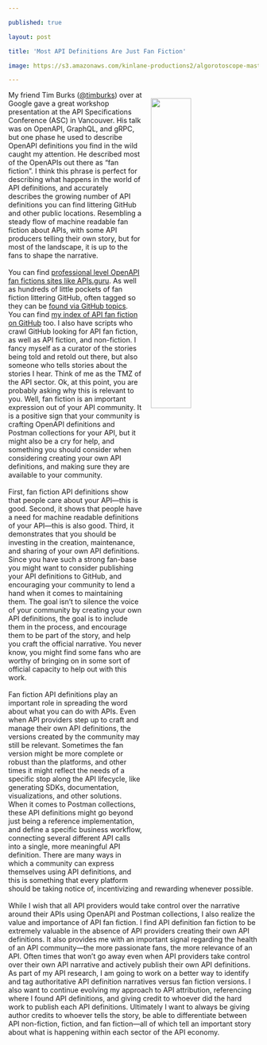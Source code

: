 ---
published: true
layout: post
title: 'Most API Definitions Are Just Fan Fiction'
image: https://s3.amazonaws.com/kinlane-productions2/algorotoscope-master/stories-mosaic-face-blue-circuit-3.jpg
---
<p><img style="padding: 15px;" src="https://s3.amazonaws.com/kinlane-productions2/algorotoscope-master/stories-mosaic-face-blue-circuit-3.jpg" alt="" width="40%" align="right" /></p>
<p>My friend Tim Burks (<a href="https://twitter.com/timburks">@timburks</a>) over at Google gave a great workshop presentation at the API Specifications Conference (ASC) in Vancouver. His talk was on OpenAPI, GraphQL, and gRPC, but one phase he used to describe OpenAPI definitions you find in the wild caught my attention. He described most of the OpenAPIs out there as &ldquo;fan fiction&rdquo;. I think this phrase is perfect for describing what happens in the world of API definitions, and accurately describes the growing number of API definitions you can find littering GitHub and other public locations. Resembling a steady flow of machine readable fan fiction about APIs, with some API producers telling their own story, but for most of the landscape, it is up to the fans to shape the narrative.<br /><br />You can find <a href="https://apis.guru/openapi-directory/">professional level OpenAPI fan fictions sites like APIs.guru</a>. As well as hundreds of little pockets of fan fiction littering GitHub, often tagged so they can be <a href="https://github.com/topics/openapi">found via GitHub topics</a>. You can find <a href="https://github.com/api-evangelist/index">my index of API fan fiction on GitHub</a> too. I also have scripts who crawl GitHub looking for API fan fiction, as well as API fiction, and non-fiction. I fancy myself as a curator of the stories being told and retold out there, but also someone who tells stories about the stories I hear. Think of me as the TMZ of the API sector. Ok, at this point, you are probably asking why this is relevant to you. Well, fan fiction is an important expression out of your API community. It is a positive sign that your community is crafting OpenAPI definitions and Postman collections for your API, but it might also be a cry for help, and something you should consider when considering creating your own API definitions, and making sure they are available to your community.<br /><br />First, fan fiction API definitions show that people care about your API&mdash;this is good. Second, it shows that people have a need for machine readable definitions of your API&mdash;this is also good. Third, it demonstrates that you should be investing in the creation, maintenance, and sharing of your own API definitions. Since you have such a strong fan-base you might want to consider publishing your API definitions to GitHub, and encouraging your community to lend a hand when it comes to maintaining them. The goal isn&rsquo;t to silence the voice of your community by creating your own API definitions, the goal is to include them in the process, and encourage them to be part of the story, and help you craft the official narrative. You never know, you might find some fans who are worthy of bringing on in some sort of official capacity to help out with this work.<br /><br />Fan fiction API definitions play an important role in spreading the word about what you can do with APIs. Even when API providers step up to craft and manage their own API definitions, the versions created by the community may still be relevant. Sometimes the fan version might be more complete or robust than the platforms, and other times it might reflect the needs of a specific stop along the API lifecycle, like generating SDKs, documentation, visualizations, and other solutions. When it comes to Postman collections, these API definitions might go beyond just being a reference implementation, and define a specific business workflow, connecting several different API calls into a single, more meaningful API definition. There are many ways in which a community can express themselves using API definitions, and this is something that every platform should be taking notice of, incentivizing and rewarding whenever possible.<br /><br />While I wish that all API providers would take control over the narrative around their APIs using OpenAPI and Postman collections, I also realize the value and importance of API fan fiction. I find API definition fan fiction to be extremely valuable in the absence of API providers creating their own API definitions. It also provides me with an important signal regarding the health of an API community&mdash;the more passionate fans, the more relevance of an API. Often times that won&rsquo;t go away even when API providers take control over their own API narrative and actively publish their own API definitions. As part of my API research, I am going to work on a better way to identify and tag authoritative API definition narratives versus fan fiction versions. I also want to continue evolving my approach to API attribution, referencing where I found API definitions, and giving credit to whoever did the hard work to publish each API definitions. Ultimately I want to always be giving author credits to whoever tells the story, be able to differentiate between API non-fiction, fiction, and fan fiction&mdash;all of which tell an important story about what is happening within each sector of the API economy.</p>
